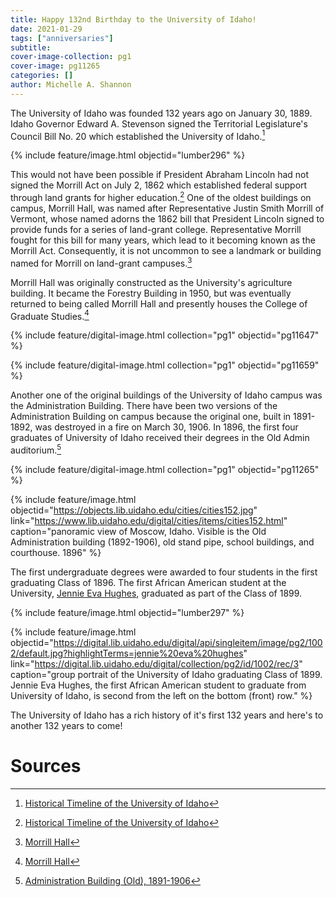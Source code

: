 ```yaml
---
title: Happy 132nd Birthday to the University of Idaho!
date: 2021-01-29
tags: ["anniversaries"]
subtitle: 
cover-image-collection: pg1
cover-image: pg11265
categories: []
author: Michelle A. Shannon
---
```


The University of Idaho was founded 132 years ago on January 30, 1889. Idaho Governor Edward A. Stevenson signed the Territorial Legislature's Council Bill No. 20 which established the University of Idaho.[^1]

{% include feature/image.html objectid="lumber296" %}

This would not have been possible if President Abraham Lincoln had not signed the Morrill Act on July 2, 1862 which established federal support through land grants for higher education.[^2] One of the oldest buildings on campus, Morrill Hall, was named after Representative Justin Smith Morrill of Vermont, whose named adorns the 1862 bill that President Lincoln signed to provide funds for a series of land-grant college. Representative Morrill fought for this bill for many years, which lead to it becoming known as the Morrill Act. Consequently, it is not uncommon to see a landmark or building named for Morrill on land-grant campuses.[^3]

Morrill Hall was originally constructed as the University's agriculture building. It became the Forestry Building in 1950, but was eventually returned to being called Morrill Hall and presently houses the College of Graduate Studies.[^4]

{% include feature/digital-image.html collection="pg1" objectid="pg11647" %}

{% include feature/digital-image.html collection="pg1" objectid="pg11659" %}

Another one of the original buildings of the University of Idaho campus was the Administration Building. There have been two versions of the Administration Building on campus because the original one, built in 1891-1892, was destroyed in a fire on March 30, 1906. In 1896, the first four graduates of University of Idaho received their degrees in the Old Admin auditorium.[^5]

{% include feature/digital-image.html collection="pg1" objectid="pg11265" %}

{% include feature/image.html objectid="https://objects.lib.uidaho.edu/cities/cities152.jpg" link="https://www.lib.uidaho.edu/digital/cities/items/cities152.html" caption="panoramic view of Moscow, Idaho. Visible is the Old Administration building (1892-1906), old stand pipe, school buildings, and courthouse. 1896" %}

The first undergraduate degrees were awarded to four students in the first graduating Class of 1896. The first African American student at the University, [Jennie Eva Hughes](https://harvester.lib.uidaho.edu/posts/2020/02/02/black-history-month-jennie-eva-hughes.html), graduated as part of the Class of 1899. 

{% include feature/image.html objectid="lumber297" %}

{% include feature/image.html objectid="https://digital.lib.uidaho.edu/digital/api/singleitem/image/pg2/1002/default.jpg?highlightTerms=jennie%20eva%20hughes" link="https://digital.lib.uidaho.edu/digital/collection/pg2/id/1002/rec/3" caption="group portrait of the University of Idaho graduating Class of 1899. Jennie Eva Hughes, the first African American student to graduate from University of Idaho, is second from the left on the bottom (front) row." %}

The University of Idaho has a rich history of it's first 132 years and here's to another 132 years to come!

# Sources

[^1]: [Historical Timeline of the University of Idaho](https://www.lib.uidaho.edu/special-collections/uitimeline.html)

[^2]: [Historical Timeline of the University of Idaho](https://www.lib.uidaho.edu/special-collections/uitimeline.html)

[^3]: [Morrill Hall](https://www.lib.uidaho.edu/digital/campus/locations/MorrillHall.html#more)

[^4]: [Morrill Hall](https://www.lib.uidaho.edu/digital/campus/locations/MorrillHall.html#more)

[^5]: [Administration Building (Old), 1891-1906](https://www.lib.uidaho.edu/digital/campus/locations/AdministrationBuilding(Old).html#more)

[^6]: [unofficial Timeline of the University of Idaho](https://en.wikipedia.org/wiki/Timeline_of_the_University_of_Idaho)